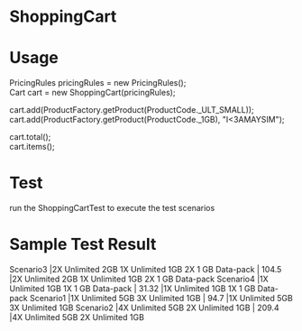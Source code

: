 # ShoppingCart

# Usage
  PricingRules pricingRules = new PricingRules();<br>
  Cart cart = new ShoppingCart(pricingRules);
  
  cart.add(ProductFactory.getProduct(ProductCode._ULT_SMALL));<br>
  cart.add(ProductFactory.getProduct(ProductCode._1GB), "I<3AMAYSIM");
  
  cart.total();<br>
  cart.items();

# Test
  run the ShoppingCartTest to execute the test scenarios

# Sample Test Result
  Scenario3	|2X Unlimited 2GB 1X Unlimited 1GB 2X 1 GB Data-pack |	104.5	|2X Unlimited 2GB 1X Unlimited 1GB 2X 1 GB Data-pack 
  Scenario4	|1X Unlimited 1GB 1X 1 GB Data-pack |	31.32	|1X Unlimited 1GB 1X 1 GB Data-pack 
  Scenario1	|1X Unlimited 5GB 3X Unlimited 1GB |	94.7	|1X Unlimited 5GB 3X Unlimited 1GB 
  Scenario2	|4X Unlimited 5GB 2X Unlimited 1GB |	209.4	|4X Unlimited 5GB 2X Unlimited 1GB 

  
  
  
   
